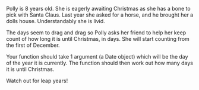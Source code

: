 Polly is 8 years old. She is eagerly awaiting Christmas as she has a bone to pick with Santa Claus. Last year she asked
for a horse, and he brought her a dolls house. Understandably she is livid.

The days seem to drag and drag so Polly asks her friend to help her keep count of how long it is until Christmas, in
days. She will start counting from the first of December.

Your function should take 1 argument (a Date object) which will be the day of the year it is currently. The function
should then work out how many days it is until Christmas.

Watch out for leap years!